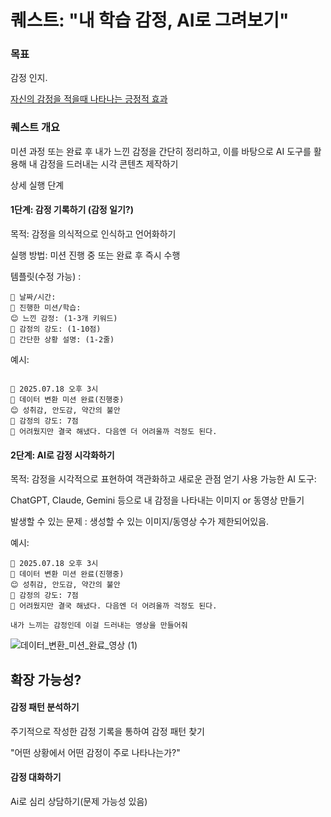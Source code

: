 # 퀘스트: "내 학습 감정, AI로 그려보기"

### 목표

감정 인지.

[자신의 감정을 적을때 나타나는 긍정적 효과](http://beyondtrauma.co.kr/bbs/board.php?bo_table=file&wr_id=35)

### 퀘스트 개요

미션 과정 또는 완료 후 내가 느낀 감정을 간단히 정리하고, 이를 바탕으로 AI 도구를 활용해 내 감정을 드러내는 시각 콘텐츠 제작하기

상세 실행 단계

#### 1단계: 감정 기록하기 (감정 일기?)

목적: 감정을 의식적으로 인식하고 언어화하기

실행 방법: 미션 진행 중 또는 완료 후 즉시 수행

템플릿(수정 가능) :

```
📅 날짜/시간:
🎯 진행한 미션/학습:
😊 느낀 감정: (1-3개 키워드)
💭 감정의 강도: (1-10점)
📝 간단한 상황 설명: (1-2줄)
```

예시:

```

📅 2025.07.18 오후 3시
🎯 데이터 변환 미션 완료(진행중)
😊 성취감, 안도감, 약간의 불안
💭 감정의 강도: 7점
📝 어려웠지만 결국 해냈다. 다음엔 더 어려울까 걱정도 된다.
```

#### 2단계: AI로 감정 시각화하기

목적: 감정을 시각적으로 표현하여 객관화하고 새로운 관점 얻기
사용 가능한 AI 도구:

ChatGPT, Claude, Gemini 등으로 내 감정을 나타내는 이미지 or 동영상 만들기

발생할 수 있는 문제 : 생성할 수 있는 이미지/동영상 수가 제한되어있음.

예시:

```
📅 2025.07.18 오후 3시
🎯 데이터 변환 미션 완료(진행중)
😊 성취감, 안도감, 약간의 불안
💭 감정의 강도: 7점
📝 어려웠지만 결국 해냈다. 다음엔 더 어려울까 걱정도 된다.

내가 느끼는 감정인데 이걸 드러내는 영상을 만들어줘
```


![데이터_변환_미션_완료_영상 (1)](https://github.com/user-attachments/assets/6c652ce1-ab2f-4f11-bb02-d78342a1511a)


## 확장 가능성?

#### 감정 패턴 분석하기

주기적으로 작성한 감정 기록을 통하여 감정 패턴 찾기

"어떤 상황에서 어떤 감정이 주로 나타나는가?"

#### 감정 대화하기

Ai로 심리 상담하기(문제 가능성 있음)
